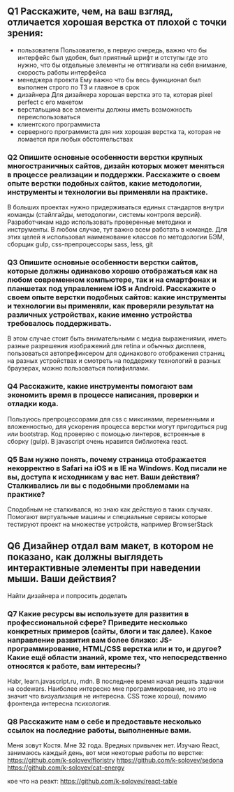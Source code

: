 ## Q1 Расскажите, чем, на ваш взгляд, отличается хорошая верстка от плохой с точки зрения:

- пользователя
  Пользователю, в первую очередь, важно что бы интерфейс был удобен, был приятный шрифт и отступы где это нужно, что бы отдельные элементы не оттягивали на себя внимание, скорость работы интерфейса
- менеджера проекта
  Ему важно что бы весь функционал был выполнен строго по ТЗ и главное в срок
- дизайнера
  Для дизайнера хорошая верстка это та, которая pixel perfect с его макетом
- верстальщика
  все элементы должны иметь возможность переиспользоваться
- клиентского программиста
- серверного программиста
  для них хорошая верстка та, которая не ломается при любых обстоятельствах

### Q2 Опишите основные особенности верстки крупных многостраничных сайтов, дизайн которых может меняться в процессе реализации и поддержки. Расскажите о своем опыте верстки подобных сайтов, какие методологии, инструменты и технологии вы применяли на практике.

  В больших проектах нужно придерживаться единых стандартов внутри команды (стайлгайды, методологии, системы контроля версий). Разработчикам надо использовать проверенные методики и инструменты. В любом случае, тут важно всем работать в команде.
  Для этих целей я использовал наименование классов по методологии БЭМ, сборщик gulp, css-препроцессоры sass, less, git

### Q3 Опишите основные особенности верстки сайтов, которые должны одинаково хорошо отображаться как на любом современном компьютере, так и на смартфонах и планшетах под управлением iOS и Android. Расскажите о своем опыте верстки подобных сайтов: какие инструменты и технологии вы применяли, как проверяли результат на различных устройствах, какие именно устройства требовалось поддерживать.

В этом случае стоит быть внимательными с медиа выражениями, иметь разные разрешения изображений для retina и обычных дисплеев, пользоваться автопрефиксером для одинакового отображения страниц на разных устройствах и смотреть на поддержку технологий в разных браузерах, можно пользоваться полифиллами.

### Q4 Расскажите, какие инструменты помогают вам экономить время в процессе написания, проверки и отладки кода.

  Пользуюсь препроцессорами для css с миксинами, переменными и вложенностью, для ускорения процесса верстки могут пригодиться pug или bootstrap. Код проверяю с помощью линтеров, встроенные в сборку (gulp). В javascript очень нравится библиотека react.

### Q5 Вам нужно понять, почему страница отображается некорректно в Safari на iOS и в IE на Windows. Код писали не вы, доступа к исходникам у вас нет. Ваши действия? Сталкивались ли вы с подобными проблемами на практике?

  Сподобным не сталкивался, но знаю как действую в таких случаях. Помогают виртуальные машины и специальные сервисы которые тестируют проект на множестве устройств, например BrowserStack

## Q6 Дизайнер отдал вам макет, в котором не показано, как должны выглядеть интерактивные элементы при наведении мыши. Ваши действия?

  Найти дизайнера и попросить доделать

### Q7 Какие ресурсы вы используете для развития в профессиональной сфере? Приведите несколько конкретных примеров (сайты, блоги и так далее). Какое направление развития вам более близко: JS-программирование, HTML/CSS верстка или и то, и другое? Какие ещё области знаний, кроме тех, что непосредственно относятся к работе, вам интересны?

  Habr, learn.javascript.ru, mdn. В последнее время начал решать задачки на codewars. Наиболее интересно мне программирование, но это не значит что визуализация не интересна. CSS тоже хорош), помимо фронтенда интересна психология.

### Q8 Расскажите нам о себе и предоставьте несколько ссылок на последние работы, выполненные вами.

  Меня зовут Костя. Мне 32 года. Вредных привычек нет. Изучаю React, занимаюсь каждый день, вот мои некоторые работы по верстке:
  https://github.com/k-solovev/floristry
  https://github.com/k-solovev/sedona
  https://github.com/k-solovev/cat-energy

  кое что на реакт:
  https://github.com/k-solovev/react-table
